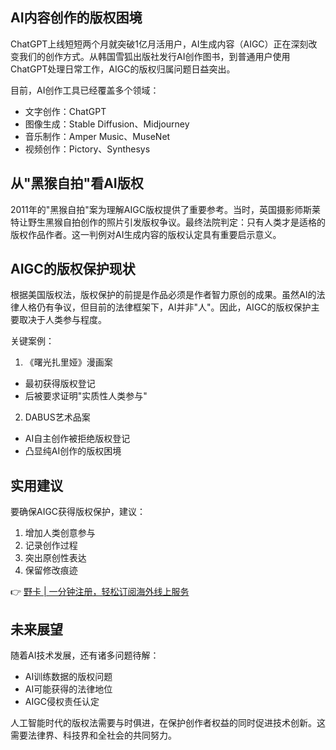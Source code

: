 ## AI内容创作的版权困境

ChatGPT上线短短两个月就突破1亿月活用户，AI生成内容（AIGC）正在深刻改变我们的创作方式。从韩国雪狐出版社发行AI创作图书，到普通用户使用ChatGPT处理日常工作，AIGC的版权归属问题日益突出。

目前，AI创作工具已经覆盖多个领域：
- 文字创作：ChatGPT
- 图像生成：Stable Diffusion、Midjourney
- 音乐制作：Amper Music、MuseNet
- 视频创作：Pictory、Synthesys

## 从"黑猴自拍"看AI版权

2011年的"黑猴自拍"案为理解AIGC版权提供了重要参考。当时，英国摄影师斯莱特让野生黑猴自拍创作的照片引发版权争议。最终法院判定：只有人类才是适格的版权作品作者。这一判例对AI生成内容的版权认定具有重要启示意义。

## AIGC的版权保护现状

根据美国版权法，版权保护的前提是作品必须是作者智力原创的成果。虽然AI的法律人格仍有争议，但目前的法律框架下，AI并非"人"。因此，AIGC的版权保护主要取决于人类参与程度。

关键案例：
1. 《曙光扎里娅》漫画案
- 最初获得版权登记
- 后被要求证明"实质性人类参与"

2. DABUS艺术品案
- AI自主创作被拒绝版权登记
- 凸显纯AI创作的版权困境

## 实用建议

要确保AIGC获得版权保护，建议：
1. 增加人类创意参与
2. 记录创作过程
3. 突出原创性表达
4. 保留修改痕迹

👉 [野卡 | 一分钟注册，轻松订阅海外线上服务](https://bit.ly/bewildcard)

## 未来展望

随着AI技术发展，还有诸多问题待解：
- AI训练数据的版权问题
- AI可能获得的法律地位
- AIGC侵权责任认定

人工智能时代的版权法需要与时俱进，在保护创作者权益的同时促进技术创新。这需要法律界、科技界和全社会的共同努力。
